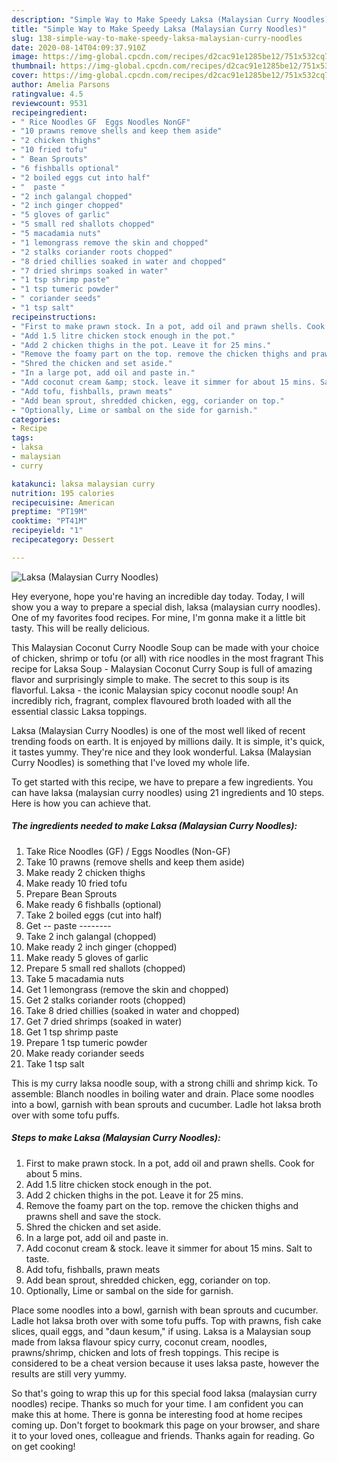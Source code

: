 ```yaml
---
description: "Simple Way to Make Speedy Laksa (Malaysian Curry Noodles)"
title: "Simple Way to Make Speedy Laksa (Malaysian Curry Noodles)"
slug: 138-simple-way-to-make-speedy-laksa-malaysian-curry-noodles
date: 2020-08-14T04:09:37.910Z
image: https://img-global.cpcdn.com/recipes/d2cac91e1285be12/751x532cq70/laksa-malaysian-curry-noodles-recipe-main-photo.jpg
thumbnail: https://img-global.cpcdn.com/recipes/d2cac91e1285be12/751x532cq70/laksa-malaysian-curry-noodles-recipe-main-photo.jpg
cover: https://img-global.cpcdn.com/recipes/d2cac91e1285be12/751x532cq70/laksa-malaysian-curry-noodles-recipe-main-photo.jpg
author: Amelia Parsons
ratingvalue: 4.5
reviewcount: 9531
recipeingredient:
- " Rice Noodles GF  Eggs Noodles NonGF"
- "10 prawns remove shells and keep them aside"
- "2 chicken thighs"
- "10 fried tofu"
- " Bean Sprouts"
- "6 fishballs optional"
- "2 boiled eggs cut into half"
- "  paste "
- "2 inch galangal chopped"
- "2 inch ginger chopped"
- "5 gloves of garlic"
- "5 small red shallots chopped"
- "5 macadamia nuts"
- "1 lemongrass remove the skin and chopped"
- "2 stalks coriander roots chopped"
- "8 dried chillies soaked in water and chopped"
- "7 dried shrimps soaked in water"
- "1 tsp shrimp paste"
- "1 tsp tumeric powder"
- " coriander seeds"
- "1 tsp salt"
recipeinstructions:
- "First to make prawn stock. In a pot, add oil and prawn shells. Cook for about 5 mins."
- "Add 1.5 litre chicken stock enough in the pot."
- "Add 2 chicken thighs in the pot. Leave it for 25 mins."
- "Remove the foamy part on the top. remove the chicken thighs and prawns shell and save the stock."
- "Shred the chicken and set aside."
- "In a large pot, add oil and paste in."
- "Add coconut cream &amp; stock. leave it simmer for about 15 mins. Salt to taste."
- "Add tofu, fishballs, prawn meats"
- "Add bean sprout, shredded chicken, egg, coriander on top."
- "Optionally, Lime or sambal on the side for garnish."
categories:
- Recipe
tags:
- laksa
- malaysian
- curry

katakunci: laksa malaysian curry 
nutrition: 195 calories
recipecuisine: American
preptime: "PT19M"
cooktime: "PT41M"
recipeyield: "1"
recipecategory: Dessert

---
```



![Laksa (Malaysian Curry Noodles)](https://img-global.cpcdn.com/recipes/d2cac91e1285be12/751x532cq70/laksa-malaysian-curry-noodles-recipe-main-photo.jpg)

Hey everyone, hope you're having an incredible day today. Today, I will show you a way to prepare a special dish, laksa (malaysian curry noodles). One of my favorites food recipes. For mine, I'm gonna make it a little bit tasty. This will be really delicious.

This Malaysian Coconut Curry Noodle Soup can be made with your choice of chicken, shrimp or tofu (or all) with rice noodles in the most fragrant This recipe for Laksa Soup - Malaysian Coconut Curry Soup is full of amazing flavor and surprisingly simple to make. The secret to this soup is its flavorful. Laksa - the iconic Malaysian spicy coconut noodle soup! An incredibly rich, fragrant, complex flavoured broth loaded with all the essential classic Laksa toppings.

Laksa (Malaysian Curry Noodles) is one of the most well liked of recent trending foods on earth. It is enjoyed by millions daily. It is simple, it's quick, it tastes yummy. They're nice and they look wonderful. Laksa (Malaysian Curry Noodles) is something that I've loved my whole life.


To get started with this recipe, we have to prepare a few ingredients. You can have laksa (malaysian curry noodles) using 21 ingredients and 10 steps. Here is how you can achieve that.

<!--inarticleads1-->

##### The ingredients needed to make Laksa (Malaysian Curry Noodles):

1. Take  Rice Noodles (GF) / Eggs Noodles (Non-GF)
1. Take 10 prawns (remove shells and keep them aside)
1. Make ready 2 chicken thighs
1. Make ready 10 fried tofu
1. Prepare  Bean Sprouts
1. Make ready 6 fishballs (optional)
1. Take 2 boiled eggs (cut into half)
1. Get  -- paste --------
1. Take 2 inch galangal (chopped)
1. Make ready 2 inch ginger (chopped)
1. Make ready 5 gloves of garlic
1. Prepare 5 small red shallots (chopped)
1. Take 5 macadamia nuts
1. Get 1 lemongrass (remove the skin and chopped)
1. Get 2 stalks coriander roots (chopped)
1. Take 8 dried chillies (soaked in water and chopped)
1. Get 7 dried shrimps (soaked in water)
1. Get 1 tsp shrimp paste
1. Prepare 1 tsp tumeric powder
1. Make ready  coriander seeds
1. Take 1 tsp salt


This is my curry laksa noodle soup, with a strong chilli and shrimp kick. To assemble: Blanch noodles in boiling water and drain. Place some noodles into a bowl, garnish with bean sprouts and cucumber. Ladle hot laksa broth over with some tofu puffs. 

<!--inarticleads2-->

##### Steps to make Laksa (Malaysian Curry Noodles):

1. First to make prawn stock. In a pot, add oil and prawn shells. Cook for about 5 mins.
1. Add 1.5 litre chicken stock enough in the pot.
1. Add 2 chicken thighs in the pot. Leave it for 25 mins.
1. Remove the foamy part on the top. remove the chicken thighs and prawns shell and save the stock.
1. Shred the chicken and set aside.
1. In a large pot, add oil and paste in.
1. Add coconut cream &amp; stock. leave it simmer for about 15 mins. Salt to taste.
1. Add tofu, fishballs, prawn meats
1. Add bean sprout, shredded chicken, egg, coriander on top.
1. Optionally, Lime or sambal on the side for garnish.


Place some noodles into a bowl, garnish with bean sprouts and cucumber. Ladle hot laksa broth over with some tofu puffs. Top with prawns, fish cake slices, quail eggs, and &#34;daun kesum,&#34; if using. Laksa is a Malaysian soup made from laksa flavour spicy curry, coconut cream, noodles, prawns/shrimp, chicken and lots of fresh toppings. This recipe is considered to be a cheat version because it uses laksa paste, however the results are still very yummy. 

So that's going to wrap this up for this special food laksa (malaysian curry noodles) recipe. Thanks so much for your time. I am confident you can make this at home. There is gonna be interesting food at home recipes coming up. Don't forget to bookmark this page on your browser, and share it to your loved ones, colleague and friends. Thanks again for reading. Go on get cooking!
